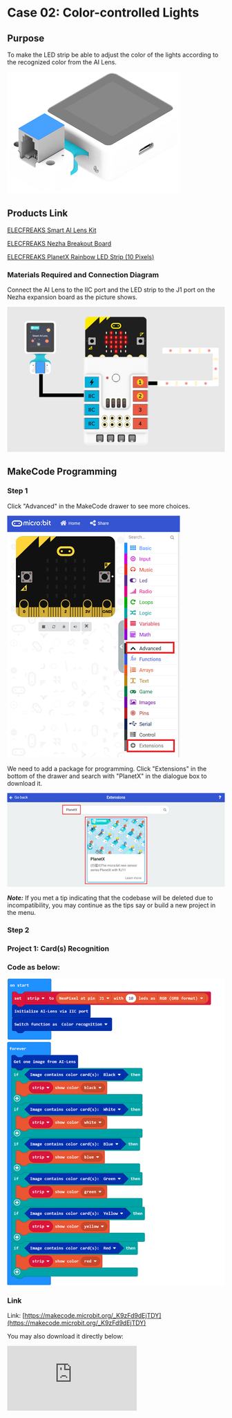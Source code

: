 # Case 02: Color-controlled Lights

## Purpose

To make the LED strip be able to adjust the color of the lights according to the recognized color from the AI Lens.

![](./images/05035_01.png)


## Products Link

[ELECFREAKS Smart AI Lens Kit](https://shop.elecfreaks.com/products/elecfreaks-smart-ai-lens-kit?_pos=1&_sid=d572dc26c&_ss=r)

[ELECFREAKS Nezha Breakout Board](https://shop.elecfreaks.com/products/elecfreaks-nezha-breakout-board?_pos=1&_sid=327dd9f18&_ss=r)

[ELECFREAKS PlanetX Rainbow LED Strip (10 Pixels)](https://shop.elecfreaks.com/products/elecfreaks-planetx-rainbow-led-strip-10-pixels?_pos=12&_sid=d9075f8c6&_ss=r)

### Materials Required and Connection Diagram


 Connect the AI Lens to the IIC port and the LED strip to the J1 port on the Nezha expansion board as the picture shows.


![](./images/05035_02_03.png)



## MakeCode Programming


### Step 1

Click "Advanced" in the MakeCode drawer to see more choices.

![](./images/05001_04.png)

We need to add a package for programming. Click "Extensions" in the bottom of the drawer and search with "PlanetX" in the dialogue box to download it.

![](./images/05001_05.png)

***Note:*** If you met a tip indicating that the codebase will be deleted due to incompatibility, you may continue as the tips say or build a new project in the menu.

### Step 2

### Project 1: Card(s) Recognition

### Code as below:

![](./images/05035_02_06.png)


### Link
Link: [https://makecode.microbit.org/_K9zFd9dEjTDY](https://makecode.microbit.org/_K9zFd9dEjTDY)

You may also download it directly below:


<div
    style={{
        position: 'relative',
        paddingBottom: '60%',
        overflow: 'hidden',
    }}
>
    <iframe
        src="https://makecode.microbit.org/_DdAU5d4kMJDh"
        frameborder="0"
        sandbox="allow-popups allow-forms allow-scripts allow-same-origin"
        style={{
            position: 'absolute',
            width: '100%',
            height: '100%',
        }}
    />
</div>


### Result
 The LED strip displays the color in accordance with the color that is recognized from the AI Lens.
